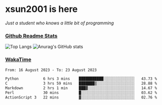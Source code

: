 # xsun2001 is here

*Just a student who knows a little bit of programming*

### [Github Readme Stats](https://github.com/anuraghazra/github-readme-stats)

![Top Langs](https://github-readme-stats.vercel.app/api/top-langs/?username=xsun2001&layout=compact&theme=radical) ![Anurag's GitHub stats](https://github-readme-stats.vercel.app/api?username=xsun2001&show_icons=true&theme=radical)

### [WakaTime](https://wakatime.com)

<!--START_SECTION:waka-->

```txt
From: 16 August 2023 - To: 23 August 2023

Python           6 hrs 3 mins    ███████████░░░░░░░░░░░░░░   43.73 %
C                3 hrs 59 mins   ███████▒░░░░░░░░░░░░░░░░░   28.88 %
Markdown         2 hrs 1 min     ███▓░░░░░░░░░░░░░░░░░░░░░   14.67 %
Perl             30 mins         █░░░░░░░░░░░░░░░░░░░░░░░░   03.62 %
ActionScript 3   22 mins         ▓░░░░░░░░░░░░░░░░░░░░░░░░   02.76 %
```

<!--END_SECTION:waka-->
